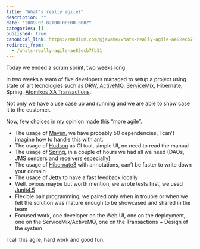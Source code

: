 ```yaml
---
title: "What’s really agile?"
description: ""
date: "2009-02-02T00:00:00.000Z"
categories: []
published: true
canonical_link: https://medium.com/@javame/whats-really-agile-ae82ecb7fb31
redirect_from:
  - /whats-really-agile-ae82ecb7fb31
---
```


Today we ended a scrum sprint, two weeks long.

In two weeks a team of five developers managed to setup a project using state of art tecnologies such as [DRW](http://directwebremoting.org/), [ActiveMQ](http://activemq.apache.org/), [ServiceMix](http://servicemix.apache.org/home.html), Hibernate, Spring, [Atomikos XA Transactions](http://www.atomikos.com/Main/ProductsOverview).

Not only we have a use case up and running and we are able to show case it to the customer.

Now, few choices in my opinion made this “more agile”.

-   The usage of [Maven](http://maven.apache.org/), we have probably 50 dependencies, I can’t imagine how to handle this with ant.
-   The usage of [Hudson](https://hudson.dev.java.net/) as CI tool, simple UI, no need to read the manual
-   The usage of [Spring](http://www.springsource.org/), in a couple of hours we had all we need (DAOs, JMS senders and receivers especially)
-   The usage of [Hibernate3](http://www.hibernate.org/) with annotations, can’t be faster to write down your domain
-   The usage of [Jetty](http://www.mortbay.org/jetty/) to have a fast feedback locally
-   Well, ovious maybe but worth mention, we wrote tests first, we used [Junit4.5](http://www.junit.org/)
-   Flexible pair programming, we paired only when in trouble or when we felt the solution was mature enough to be showcased and shared in the team
-   Focused work, one developer on the Web UI, one on the deployment, one on the ServiceMix/ActiveMQ, one on the Transactions + Design of the system

I call this agile, hard work and good fun.
